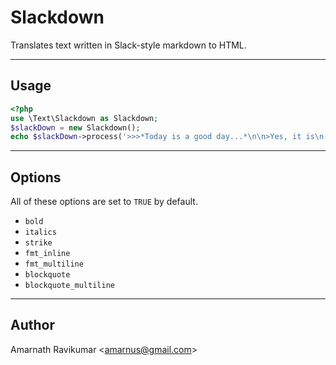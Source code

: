 # Slackdown

Translates text written in Slack-style markdown to HTML.

---

## Usage

```php
<?php
use \Text\Slackdown as Slackdown;
$slackDown = new Slackdown();
echo $slackDown->process('>>>*Today is a good day...*\n\n>Yes, it is\n-_God_');
```

---

## Options

All of these options are set to `TRUE` by default.

- `bold`
- `italics`
- `strike`
- `fmt_inline`
- `fmt_multiline`
- `blockquote`
- `blockquote_multiline`

---

## Author

Amarnath Ravikumar &lt;amarnus@gmail.com&gt;
